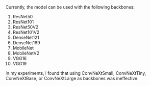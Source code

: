Currently, the model can be used with the following backbones:

1. ResNet50
2. ResNet101
3. ResNet50V2
4. ResNet101V2
5. DenseNet121
6. DenseNet169
7. MobileNet
8. MobileNetV2
9. VGG16
10. VGG19

In my experiments, I found that using ConvNeXtSmall, ConvNeXtTiny, ConvNeXtBase, or ConvNeXtLarge as backbones was ineffective.
